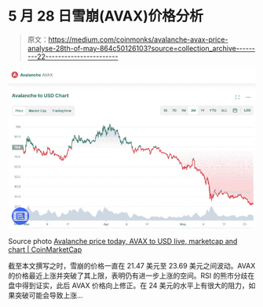 # 5 月 28 日雪崩(AVAX)价格分析

> 原文：<https://medium.com/coinmonks/avalanche-avax-price-analyse-28th-of-may-864c50126103?source=collection_archive---------22----------------------->

![](img/d869333e5a15b1edde346160242c01da.png)

Source photo [Avalanche price today, AVAX to USD live, marketcap and chart | CoinMarketCap](https://coinmarketcap.com/currencies/avalanche/)

截至本文撰写之时，雪崩的价格一直在 21.47 美元至 23.69 美元之间波动。AVAX 的价格最近上涨并突破了其上限，表明仍有进一步上涨的空间。RSI 的熊市分歧在盘中得到证实，此后 AVAX 价格向上修正。在 24 美元的水平上有很大的阻力，如果突破可能会导致上涨…